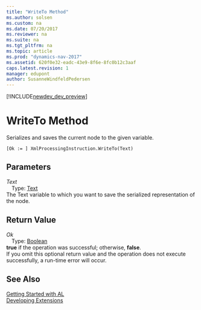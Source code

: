 ```yaml
---
title: "WriteTo Method"
ms.author: solsen
ms.custom: na
ms.date: 07/20/2017
ms.reviewer: na
ms.suite: na
ms.tgt_pltfrm: na
ms.topic: article
ms.prod: "dynamics-nav-2017"
ms.assetid: 620f0e32-eadc-43e9-8f6e-8fc0b12c3aaf
caps.latest.revision: 1
manager: edupont
author: SusanneWindfeldPedersen
---
```


[!INCLUDE[newdev_dev_preview](../includes/newdev_dev_preview.md)]

# WriteTo Method
Serializes and saves the current node to the given variable.  
```  
[Ok := ] XmlProcessingInstruction.WriteTo(Text)  
```  
## Parameters
*Text*    
&emsp;Type: [Text](../datatypes/devenv-text-data-type.md)  
The Text variable to which you want to save the serialized representation of the node.  
  
## Return Value
*Ok*  
&emsp;Type: [Boolean](../datatypes/devenv-boolean-data-type.md)  
**true** if the operation was successful; otherwise, **false**.  
If you omit this optional return value and the operation does not execute successfully, a run-time error will occur.  
  
## See Also
[Getting Started with AL](../devenv-get-started.md)  
[Developing Extensions](../devenv-dev-overview.md)  
